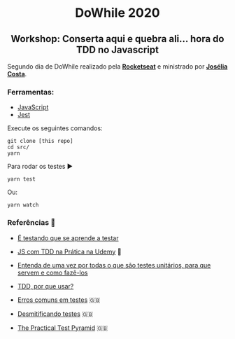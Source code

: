 <h1 align='center'>DoWhile 2020</h1>
<h2 align='center'>Workshop: Conserta aqui e quebra ali... hora do TDD no Javascript</h2>


Segundo dia de DoWhile realizado pela **[Rocketseat](https://github.com/rocketseat-education)** e ministrado por **[Josélia Costa](https://github.com/joselialcosta)**.

### Ferramentas:

- [JavaScript](https://developer.mozilla.org/pt-BR/docs/Web/JavaScript)
- [Jest](https://jestjs.io/en/)


Execute os seguintes comandos:
```
git clone [this repo]
cd src/
yarn
```

Para rodar os testes :arrow_forward:
```
yarn test 
```
Ou:
```
yarn watch
```


### Referências 🚀

- [É testando que se aprende a testar](https://medium.com/@carlosmaniero/%C3%A9-testando-que-se-aprende-a-testar-19903d234cae)

- [JS com TDD na Prática na Udemy](https://willianjusten.com.br/js-com-tdd-na-pratica-na-udemy/) 💸

- [Entenda de uma vez por todas o que são testes unitários, para que servem e como fazê-los](https://medium.com/@dayvsonlima/entenda-de-uma-vez-por-todas-o-que-s%C3%A3o-testes-unit%C3%A1rios-para-que-servem-e-como-faz%C3%AA-los-2a6f645bab3)

- [TDD, por que usar?](https://tableless.com.br/tdd-por-que-usar)

- [Erros comuns em testes](https://kentcdodds.com/blog/common-testing-mistakes) 🇬🇧

- [Desmitificando testes](https://kentcdodds.com/blog/demystifying-testing) 🇬🇧

- [The Practical Test Pyramid](https://martinfowler.com/articles/practical-test-pyramid.html) 🇬🇧
